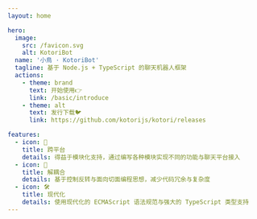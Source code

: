 ```yaml
---
layout: home

hero:
  image:
    src: /favicon.svg
    alt: KotoriBot
  name: '小鳥 · KotoriBot'
  tagline: 基于 Node.js + TypeScript 的聊天机器人框架
  actions:
    - theme: brand
      text: 开始使用👉
      link: /basic/introduce
    - theme: alt
      text: 发行下载🐦
      link: https://github.com/kotorijs/kotori/releases

features:
  - icon: 🚀
    title: 跨平台
    details: 得益于模块化支持，通过编写各种模块实现不同的功能与聊天平台接入
  - icon: 🧩
    title: 解耦合
    details: 基于控制反转与面向切面编程思想，减少代码冗余与复杂度
  - icon: 🛠️
    title: 现代化
    details: 使用现代化的 ECMAScript 语法规范与强大的 TypeScript 类型支持
---
```

